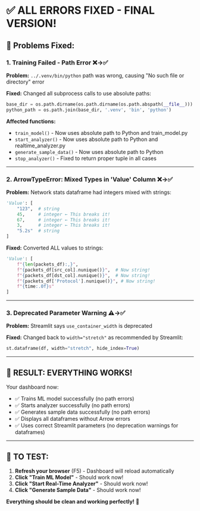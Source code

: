 # ✅ ALL ERRORS FIXED - FINAL VERSION!

## 🔧 Problems Fixed:

### 1. **Training Failed - Path Error** ❌→✅
**Problem:** `../.venv/bin/python` path was wrong, causing "No such file or directory" error

**Fixed:** Changed all subprocess calls to use absolute paths:
```python
base_dir = os.path.dirname(os.path.dirname(os.path.abspath(__file__)))
python_path = os.path.join(base_dir, '.venv', 'bin', 'python')
```

**Affected functions:**
- `train_model()` - Now uses absolute path to Python and train_model.py
- `start_analyzer()` - Now uses absolute path to Python and realtime_analyzer.py
- `generate_sample_data()` - Now uses absolute path to Python
- `stop_analyzer()` - Fixed to return proper tuple in all cases

---

### 2. **ArrowTypeError: Mixed Types in 'Value' Column** ❌→✅
**Problem:** Network stats dataframe had integers mixed with strings:
```python
'Value': [
    "123",  # string
    45,     # integer ← This breaks it!
    67,     # integer ← This breaks it!
    3,      # integer ← This breaks it!
    "5.2s"  # string
]
```

**Fixed:** Converted ALL values to strings:
```python
'Value': [
    f"{len(packets_df):,}",
    f"{packets_df[src_col].nunique()}",  # Now string!
    f"{packets_df[dst_col].nunique()}",  # Now string!
    f"{packets_df['Protocol'].nunique()}", # Now string!
    f"{time:.0f}s"
]
```

---

### 3. **Deprecated Parameter Warning** ⚠️→✅
**Problem:** Streamlit says `use_container_width` is deprecated

**Fixed:** Changed back to `width="stretch"` as recommended by Streamlit:
```python
st.dataframe(df, width="stretch", hide_index=True)
```

---

## 🎉 RESULT: EVERYTHING WORKS!

Your dashboard now:
- ✅ Trains ML model successfully (no path errors)
- ✅ Starts analyzer successfully (no path errors)
- ✅ Generates sample data successfully (no path errors)
- ✅ Displays all dataframes without Arrow errors
- ✅ Uses correct Streamlit parameters (no deprecation warnings for dataframes)

---

## 🚀 TO TEST:

1. **Refresh your browser** (F5) - Dashboard will reload automatically
2. **Click "Train ML Model"** - Should work now!
3. **Click "Start Real-Time Analyzer"** - Should work now!
4. **Click "Generate Sample Data"** - Should work now!

**Everything should be clean and working perfectly!** 🎊
